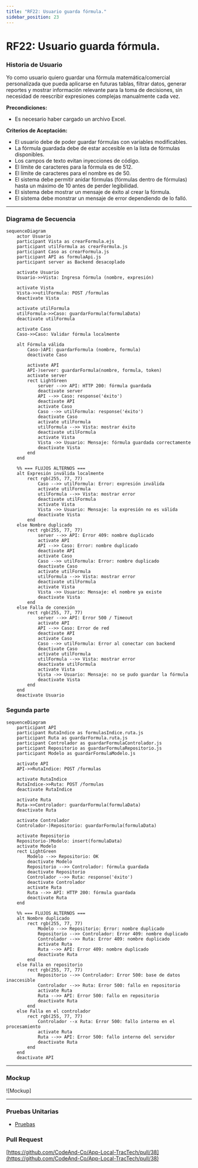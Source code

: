 ```yaml
---
title: "RF22: Usuario guarda fórmula."  
sidebar_position: 23
---
```


# RF22: Usuario guarda fórmula.

### Historia de Usuario

Yo como usuario quiero guardar una fórmula matemática/comercial personalizada que pueda aplicarse en futuras tablas, filtrar datos, generar reportes y mostrar información relevante para la toma de decisiones, sin necesidad de reescribir expresiones complejas manualmente cada vez.

  **Precondiciones:**
  - Es necesario haber cargado un archivo Excel.

  **Criterios de Aceptación:**
  
  - El usuario debe de poder guardar fórmulas con variables modificables.
  - La fórmula guardada debe de estar accesible en la lista de fórmulas disponibles.
  - Los campos de texto evitan inyecciones de código.
  - El límite de caracteres para la fórmula es de 512.
  - El límite de caracteres para el nombre es de 50.
  - El sistema debe permitir anidar fórmulas (fórmulas dentro de fórmulas) hasta un máximo de 10 antes de perder legibilidad.
  - El sistema debe mostrar un mensaje de éxito al crear la fórmula.
  - El sistema debe monstrar un mensaje de error dependiendo de lo falló.


---

### Diagrama de Secuencia
```mermaid
sequenceDiagram
    actor Usuario
    participant Vista as crearFormula.ejs
    participant utilFormula as crearFormula.js
    participant Caso as crearFormula.js
    participant API as formulaApi.js
    participant server as Backend desacoplado

    activate Usuario
    Usuario->>Vista: Ingresa fórmula (nombre, expresión)

    activate Vista
    Vista->>utilFormula: POST /formulas
    deactivate Vista

    activate utilFormula
    utilFormula->>Caso: guardarFormula(formulaData)
    deactivate utilFormula

    activate Caso
    Caso->>Caso: Validar fórmula localmente

    alt Fórmula válida
        Caso-)API: guardarFormula (nombre, formula)
        deactivate Caso

        activate API
        API-)server: guardarFormula(nombre, formula, token)
        activate server
        rect LightGreen
            server -->> API: HTTP 200: fórmula guardada
            deactivate server
            API -->> Caso: response('éxito')
            deactivate API
            activate Caso
            Caso -->> utilFormula: response('éxito')
            deactivate Caso
            activate utilFormula
            utilFormula -->> Vista: mostrar éxito
            deactivate utilFormula
            activate Vista
            Vista ->> Usuario: Mensaje: fórmula guardada correctamente
            deactivate Vista
        end
    end

    %% === FLUJOS ALTERNOS ===
    alt Expresión inválida localmente
        rect rgb(255, 77, 77)
            Caso -->> utilFormula: Error: expresión inválida
            activate utilFormula
            utilFormula -->> Vista: mostrar error
            deactivate utilFormula
            activate Vista
            Vista ->> Usuario: Mensaje: la expresión no es válida
            deactivate Vista
        end
    else Nombre duplicado
        rect rgb(255, 77, 77)
            server -->> API: Error 409: nombre duplicado
            activate API
            API -->> Caso: Error: nombre duplicado
            deactivate API
            activate Caso
            Caso -->> utilFormula: Error: nombre duplicado
            deactivate Caso
            activate utilFormula
            utilFormula -->> Vista: mostrar error
            deactivate utilFormula
            activate Vista
            Vista ->> Usuario: Mensaje: el nombre ya existe
            deactivate Vista
        end
    else Falla de conexión
        rect rgb(255, 77, 77)
            server -->> API: Error 500 / Timeout
            activate API
            API -->> Caso: Error de red
            deactivate API
            activate Caso
            Caso -->> utilFormula: Error al conectar con backend
            deactivate Caso
            activate utilFormula
            utilFormula -->> Vista: mostrar error
            deactivate utilFormula
            activate Vista
            Vista ->> Usuario: Mensaje: no se pudo guardar la fórmula
            deactivate Vista
        end
    end
    deactivate Usuario
```

### Segunda parte
```mermaid
sequenceDiagram
    participant API
    participant RutaIndice as formulasIndice.ruta.js
    participant Ruta as guardarFormula.ruta.js
    participant Controlador as guardarFormulaControlador.js
    participant Repositorio as guardarFormulaRepositorio.js
    participant Modelo as guardarFormulaModelo.js

    activate API
    API->>RutaIndice: POST /formulas

    activate RutaIndice
    RutaIndice->>Ruta: POST /formulas
    deactivate RutaIndice

    activate Ruta
    Ruta->>Controlador: guardarFormula(formulaData)
    deactivate Ruta

    activate Controlador
    Controlador-)Repositorio: guardarFormula(formulaData)

    activate Repositorio
    Repositorio-)Modelo: insert(formulaData)
    activate Modelo
    rect LightGreen
        Modelo -->> Repositorio: OK
        deactivate Modelo
        Repositorio -->> Controlador: fórmula guardada
        deactivate Repositorio
        Controlador -->> Ruta: response('éxito')
        deactivate Controlador
        activate Ruta
        Ruta -->> API: HTTP 200: fórmula guardada
        deactivate Ruta
    end

    %% === FLUJOS ALTERNOS ===
    alt Nombre duplicado
        rect rgb(255, 77, 77)
            Modelo -->> Repositorio: Error: nombre duplicado
            Repositorio -->> Controlador: Error 409: nombre duplicado
            Controlador -->> Ruta: Error 409: nombre duplicado
            activate Ruta
            Ruta -->> API: Error 409: nombre duplicado
            deactivate Ruta
        end
    else Falla en repositorio
        rect rgb(255, 77, 77)
            Repositorio -->> Controlador: Error 500: base de datos inaccesible
            Controlador -->> Ruta: Error 500: fallo en repositorio
            activate Ruta
            Ruta -->> API: Error 500: fallo en repositorio
            deactivate Ruta
        end
    else Falla en el controlador
        rect rgb(255, 77, 77)
            Controlador --x Ruta: Error 500: fallo interno en el procesamiento
            activate Ruta
            Ruta -->> API: Error 500: fallo interno del servidor
            deactivate Ruta
        end
    end
    deactivate API
```
---

### Mockup

![Mockup]


---

### Pruebas Unitarias 
  - [Pruebas](https://docs.google.com/spreadsheets/d/1W-JW32dTsfI22-Yl5LydMhiu-oXHH_xo3hWvK6FHeLw/edit?gid=1362976154#gid=1362976154)

### Pull Request
[https://github.com/CodeAnd-Co/App-Local-TracTech/pull/38](https://github.com/CodeAnd-Co/App-Local-TracTech/pull/38)